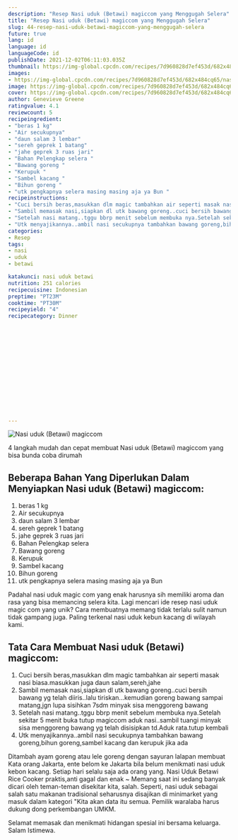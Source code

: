 ```yaml
---
description: "Resep Nasi uduk (Betawi) magiccom yang Menggugah Selera"
title: "Resep Nasi uduk (Betawi) magiccom yang Menggugah Selera"
slug: 44-resep-nasi-uduk-betawi-magiccom-yang-menggugah-selera
future: true
lang: id
language: id
languageCode: id
publishDate: 2021-12-02T06:11:03.035Z 
thumbnail: https://img-global.cpcdn.com/recipes/7d960828d7ef453d/682x484cq65/nasi-uduk-betawi-magiccom-foto-resep-utama.webp
images:
- https://img-global.cpcdn.com/recipes/7d960828d7ef453d/682x484cq65/nasi-uduk-betawi-magiccom-foto-resep-utama.webp
image: https://img-global.cpcdn.com/recipes/7d960828d7ef453d/682x484cq65/nasi-uduk-betawi-magiccom-foto-resep-utama.webp
cover: https://img-global.cpcdn.com/recipes/7d960828d7ef453d/682x484cq65/nasi-uduk-betawi-magiccom-foto-resep-utama.webp
author: Genevieve Greene
ratingvalue: 4.1
reviewcount: 5
recipeingredient:
- "beras 1 kg"
- "Air secukupnya"
- "daun salam 3 lembar"
- "sereh geprek 1 batang"
- "jahe geprek 3 ruas jari"
- "Bahan Pelengkap selera "
- "Bawang goreng "
- "Kerupuk "
- "Sambel kacang "
- "Bihun goreng "
- "utk pengkapnya selera masing masing aja ya Bun "
recipeinstructions:
- "Cuci bersih beras,masukkan dlm magic tambahkan air seperti masak nasi biasa.masukkan juga daun salam,sereh,jahe"
- "Sambil memasak nasi,siapkan dl utk bawang goreng..cuci bersih bawang yg telah diiris..lalu tiriskan...kemudian goreng bawang sampai matang,jgn lupa sisihkan 7sdm minyak sisa menggoreng bawang"
- "Setelah nasi matang..tggu bbrp menit sebelum membuka nya.Setelah sekitar 5 menit buka tutup magiccom aduk nasi..sambil tuangi minyak sisa menggoreng bawang yg telah disisipkan td.Aduk rata.tutup kembali"
- "Utk menyajikannya..ambil nasi secukupnya tambahkan bawang goreng,bihun goreng,sambel kacang dan kerupuk jika ada"
categories:
- Resep
tags:
- nasi
- uduk
- betawi

katakunci: nasi uduk betawi 
nutrition: 251 calories
recipecuisine: Indonesian
preptime: "PT23M"
cooktime: "PT30M"
recipeyield: "4"
recipecategory: Dinner


     
    
    
    
    
    
    
    
    
    
    
      
    
---
```



![Nasi uduk (Betawi) magiccom](https://img-global.cpcdn.com/recipes/7d960828d7ef453d/682x484cq65/nasi-uduk-betawi-magiccom-foto-resep-utama.webp)

4 langkah mudah dan cepat membuat  Nasi uduk (Betawi) magiccom yang bisa bunda coba dirumah

<!--inarticleads1-->

## Beberapa Bahan Yang Diperlukan Dalam Menyiapkan Nasi uduk (Betawi) magiccom:

1. beras 1 kg
1. Air secukupnya
1. daun salam 3 lembar
1. sereh geprek 1 batang
1. jahe geprek 3 ruas jari
1. Bahan Pelengkap selera 
1. Bawang goreng 
1. Kerupuk 
1. Sambel kacang 
1. Bihun goreng 
1. utk pengkapnya selera masing masing aja ya Bun 

Padahal nasi uduk magic com yang enak harusnya sih memiliki aroma dan rasa yang bisa memancing selera kita. Lagi mencari ide resep nasi uduk magic com yang unik? Cara membuatnya memang tidak terlalu sulit namun tidak gampang juga. Paling terkenal nasi uduk kebun kacang di wilayah kami. 

<!--inarticleads2-->

## Tata Cara Membuat Nasi uduk (Betawi) magiccom:

1. Cuci bersih beras,masukkan dlm magic tambahkan air seperti masak nasi biasa.masukkan juga daun salam,sereh,jahe
1. Sambil memasak nasi,siapkan dl utk bawang goreng..cuci bersih bawang yg telah diiris..lalu tiriskan...kemudian goreng bawang sampai matang,jgn lupa sisihkan 7sdm minyak sisa menggoreng bawang
1. Setelah nasi matang..tggu bbrp menit sebelum membuka nya.Setelah sekitar 5 menit buka tutup magiccom aduk nasi..sambil tuangi minyak sisa menggoreng bawang yg telah disisipkan td.Aduk rata.tutup kembali
1. Utk menyajikannya..ambil nasi secukupnya tambahkan bawang goreng,bihun goreng,sambel kacang dan kerupuk jika ada


Ditambah ayam goreng atau lele goreng dengan sayuran lalapan membuat Kata orang Jakarta, ente belom ke Jakarta bila belum menikmati nasi uduk kebon kacang. Setiap hari selalu saja ada orang yang. Nasi Uduk Betawi Rice Cooker praktis,anti gagal dan enak ~ Memang saat ini sedang banyak dicari oleh teman-teman disekitar kita, salah. Seperti, nasi uduk sebagai salah satu makanan tradisional seharusnya disajikan di minimarket yang masuk dalam kategori &#34;Kita akan data itu semua. Pemilik waralaba harus dukung dong perkembangan UMKM. 

Selamat memasak dan menikmati hidangan spesial ini bersama keluarga. Salam Istimewa.
